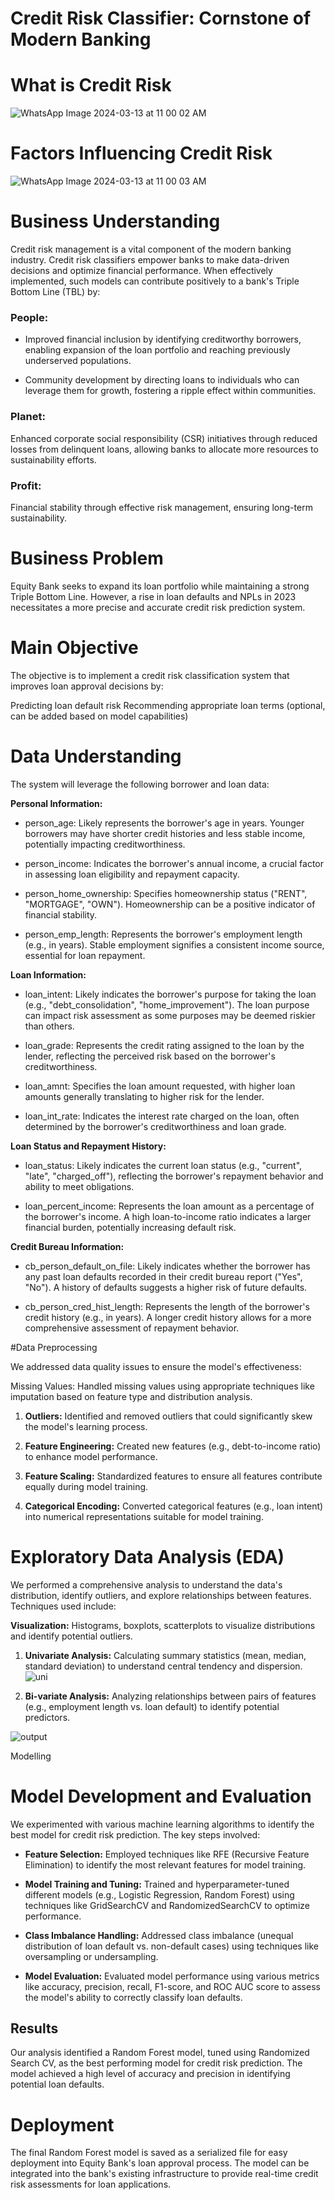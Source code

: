 # Credit Risk Classifier: Cornstone of Modern Banking

#  What is Credit Risk
![WhatsApp Image 2024-03-13 at 11 00 02 AM](https://github.com/georgembugua00/credit_risk_classifier/assets/151632200/ff3ecff5-2668-4972-8036-21893a077672)

# Factors Influencing Credit Risk

![WhatsApp Image 2024-03-13 at 11 00 03 AM](https://github.com/georgembugua00/credit_risk_classifier/assets/151632200/d33a3ac1-346f-46e2-9fe4-e02c57311b2b)

# Business Understanding

Credit risk management is a vital component of the modern banking industry. Credit risk classifiers empower banks to make data-driven decisions and optimize financial performance. When effectively implemented, such models can contribute positively to a bank's Triple Bottom Line (TBL) by:

### People:
- Improved financial inclusion by identifying creditworthy borrowers, enabling expansion of the loan portfolio and reaching previously underserved populations.

- Community development by directing loans to individuals who can leverage them for growth, fostering a ripple effect within communities.
### Planet:
Enhanced corporate social responsibility (CSR) initiatives through reduced losses from delinquent loans, allowing banks to allocate more resources to sustainability efforts.

### Profit:
Financial stability through effective risk management, ensuring long-term sustainability.

# Business Problem

Equity Bank seeks to expand its loan portfolio while maintaining a strong Triple Bottom Line. However, a rise in loan defaults and NPLs in 2023 necessitates a more precise and accurate credit risk prediction system.

# Main Objective

The objective is to implement a credit risk classification system that improves loan approval decisions by:

Predicting loan default risk
Recommending appropriate loan terms (optional, can be added based on model capabilities)

# Data Understanding

The system will leverage the following borrower and loan data:

**Personal Information:**

- person_age: Likely represents the borrower's age in years. Younger borrowers may have shorter credit histories and less stable income, potentially impacting creditworthiness.

- person_income: Indicates the borrower's annual income, a crucial factor in assessing loan eligibility and repayment capacity.

- person_home_ownership: Specifies homeownership status ("RENT", "MORTGAGE", "OWN"). Homeownership can be a positive indicator of financial stability.
- person_emp_length: Represents the borrower's employment length (e.g., in years). Stable employment signifies a consistent income source, essential for loan repayment.

**Loan Information:**

- loan_intent: Likely indicates the borrower's purpose for taking the loan (e.g., "debt_consolidation", "home_improvement"). The loan purpose can impact risk assessment as some purposes may be deemed riskier than others.

- loan_grade: Represents the credit rating assigned to the loan by the lender, reflecting the perceived risk based on the borrower's creditworthiness.

- loan_amnt: Specifies the loan amount requested, with higher loan amounts generally translating to higher risk for the lender.

- loan_int_rate: Indicates the interest rate charged on the loan, often determined by the borrower's creditworthiness and loan grade.

**Loan Status and Repayment History:**

- loan_status: Likely indicates the current loan status (e.g., "current", "late", "charged_off"), reflecting the borrower's repayment behavior and ability to meet obligations.

- loan_percent_income: Represents the loan amount as a percentage of the borrower's income. A high loan-to-income ratio indicates a larger financial burden, potentially increasing default risk.

**Credit Bureau Information:**

- cb_person_default_on_file: Likely indicates whether the borrower has any past loan defaults recorded in their credit bureau report ("Yes", "No"). A history of defaults suggests a higher risk of future defaults.

- cb_person_cred_hist_length: Represents the length of the borrower's credit history (e.g., in years). A longer credit history allows for a more comprehensive assessment of repayment behavior.

#Data Preprocessing

We addressed data quality issues to ensure the model's effectiveness:

Missing Values: Handled missing values using appropriate techniques like imputation based on feature type and distribution analysis.

1. **Outliers:** Identified and removed outliers that could significantly skew the model's learning process.

2. **Feature Engineering:** Created new features (e.g., debt-to-income ratio) to enhance model performance.

3. **Feature Scaling:** Standardized features to ensure all features contribute equally during model training.

4. **Categorical Encoding:** Converted categorical features (e.g., loan intent) into numerical representations suitable for model training.

# Exploratory Data Analysis (EDA)

We performed a comprehensive analysis to understand the data's distribution, identify outliers, and explore relationships between features. Techniques used include:

**Visualization:** Histograms, boxplots, scatterplots to visualize distributions and identify potential outliers.

1. **Univariate Analysis:** Calculating summary statistics (mean, median, standard deviation) to understand central tendency and dispersion.
![uni](https://github.com/georgembugua00/credit_risk_classifier/assets/151632200/7f11b907-3345-4e13-9165-43b3d86497b4)

2. **Bi-variate Analysis:** Analyzing relationships between pairs of features (e.g., employment length vs. loan default) to identify potential predictors.

![output](https://github.com/georgembugua00/credit_risk_classifier/assets/151632200/73c10eb7-087d-41e0-b95b-2674c975017e)

Modelling



# Model Development and Evaluation

We experimented with various machine learning algorithms to identify the best model for credit risk prediction. The key steps involved:

- **Feature Selection:** Employed techniques like RFE (Recursive Feature Elimination) to identify the most relevant features for model training.

- **Model Training and Tuning:** Trained and hyperparameter-tuned different models (e.g., Logistic Regression, Random Forest) using techniques like GridSearchCV and RandomizedSearchCV to optimize performance.

- **Class Imbalance Handling:** Addressed class imbalance (unequal distribution of loan default vs. non-default cases) using techniques like oversampling or undersampling.

- **Model Evaluation:** Evaluated model performance using various metrics like accuracy, precision, recall, F1-score, and ROC AUC score to assess the model's ability to correctly classify loan defaults.

## Results

Our analysis identified a Random Forest model, tuned using Randomized Search CV, as the best performing model for credit risk prediction. The model achieved a high level of accuracy and precision in identifying potential loan defaults.

# Deployment

The final Random Forest model is saved as a serialized file for easy deployment into Equity Bank's loan approval process. The model can be integrated into the bank's existing infrastructure to provide real-time credit risk assessments for loan applications.
